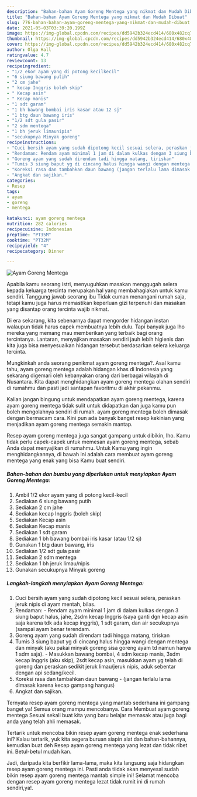 ```yaml
---
description: "Bahan-bahan Ayam Goreng Mentega yang nikmat dan Mudah Dibuat"
title: "Bahan-bahan Ayam Goreng Mentega yang nikmat dan Mudah Dibuat"
slug: 776-bahan-bahan-ayam-goreng-mentega-yang-nikmat-dan-mudah-dibuat
date: 2021-05-03T03:39:20.199Z
image: https://img-global.cpcdn.com/recipes/dd5942b324ecd414/680x482cq70/ayam-goreng-mentega-foto-resep-utama.jpg
thumbnail: https://img-global.cpcdn.com/recipes/dd5942b324ecd414/680x482cq70/ayam-goreng-mentega-foto-resep-utama.jpg
cover: https://img-global.cpcdn.com/recipes/dd5942b324ecd414/680x482cq70/ayam-goreng-mentega-foto-resep-utama.jpg
author: Olga Hall
ratingvalue: 4.7
reviewcount: 13
recipeingredient:
- "1/2 ekor ayam yang di potong kecilkecil"
- "6 siung bawang putih"
- "2 cm jahe"
- " kecap Inggris boleh skip"
- " Kecap asin"
- " Kecap manis"
- "1 sdt garam"
- "1 bh bawang bombai iris kasar atau 12 sj"
- "1 btg daun bawang iris"
- "1/2 sdt gula pasir"
- "2 sdm mentega"
- "1 bh jeruk limaunipis"
- "secukupnya Minyak goreng"
recipeinstructions:
- "Cuci bersih ayam yang sudah dipotong kecil sesuai selera, peraskan jeruk nipis di ayam mentah, bilas."
- "Rendaman: Rendam ayam minimal 1 jam di dalam kulkas dengan 3 siung baput halus, jahe, 2sdm kecap Inggris (saya ganti dgn kecap asin saja karena tdk ada kecap inggris), 1 sdt garam, dan air secukupnya (sampai ayam benar terendam."
- "Goreng ayam yang sudah direndam tadi hingga matang, tiriskan"
- "Tumis 3 siung baput yg di cincang halus hingga wangi dengan mentega dan minyak (aku pakai minyak goreng sisa goreng ayam td namun hanya 1 sdm saja). Masukkan bawang bombai, 4 sdm kecap manis, 3sdm kecap Inggris (aku skip), 2sdt kecap asin, masukkan ayam yg telah di goreng dan peraskan sedikit jeruk limau/jeruk nipis, aduk sebentar dengan api sedang/kecil."
- "Koreksi rasa dan tambahkan daun bawang (jangan terlalu lama dimasak karena kecap gampang hangus)"
- "Angkat dan sajikan."
categories:
- Resep
tags:
- ayam
- goreng
- mentega

katakunci: ayam goreng mentega 
nutrition: 282 calories
recipecuisine: Indonesian
preptime: "PT35M"
cooktime: "PT32M"
recipeyield: "4"
recipecategory: Dinner

---
```



![Ayam Goreng Mentega](https://img-global.cpcdn.com/recipes/dd5942b324ecd414/680x482cq70/ayam-goreng-mentega-foto-resep-utama.jpg)

Apabila kamu seorang istri, menyuguhkan masakan menggugah selera kepada keluarga tercinta merupakan hal yang membahagiakan untuk kamu sendiri. Tanggung jawab seorang ibu Tidak cuman menangani rumah saja, tetapi kamu juga harus memastikan keperluan gizi terpenuhi dan masakan yang disantap orang tercinta wajib nikmat.

Di era  sekarang, kita sebenarnya dapat mengorder hidangan instan walaupun tidak harus capek membuatnya lebih dulu. Tapi banyak juga lho mereka yang memang mau memberikan yang terbaik bagi orang tercintanya. Lantaran, menyajikan masakan sendiri jauh lebih higienis dan kita juga bisa menyesuaikan hidangan tersebut berdasarkan selera keluarga tercinta. 



Mungkinkah anda seorang penikmat ayam goreng mentega?. Asal kamu tahu, ayam goreng mentega adalah hidangan khas di Indonesia yang sekarang digemari oleh kebanyakan orang dari berbagai wilayah di Nusantara. Kita dapat menghidangkan ayam goreng mentega olahan sendiri di rumahmu dan pasti jadi santapan favoritmu di akhir pekanmu.

Kalian jangan bingung untuk mendapatkan ayam goreng mentega, karena ayam goreng mentega tidak sulit untuk didapatkan dan juga kamu pun boleh mengolahnya sendiri di rumah. ayam goreng mentega boleh dimasak dengan bermacam cara. Kini pun ada banyak banget resep kekinian yang menjadikan ayam goreng mentega semakin mantap.

Resep ayam goreng mentega juga sangat gampang untuk dibikin, lho. Kamu tidak perlu capek-capek untuk memesan ayam goreng mentega, sebab Anda dapat menyajikan di rumahmu. Untuk Kamu yang ingin menghidangkannya, di bawah ini adalah cara membuat ayam goreng mentega yang enak yang bisa Kamu buat sendiri.

<!--inarticleads1-->

##### Bahan-bahan dan bumbu yang diperlukan untuk menyiapkan Ayam Goreng Mentega:

1. Ambil 1/2 ekor ayam yang di potong kecil-kecil
1. Sediakan 6 siung bawang putih
1. Sediakan 2 cm jahe
1. Sediakan  kecap Inggris (boleh skip)
1. Sediakan  Kecap asin
1. Sediakan  Kecap manis
1. Sediakan 1 sdt garam
1. Sediakan 1 bh bawang bombai iris kasar (atau 1/2 sj)
1. Gunakan 1 btg daun bawang, iris
1. Sediakan 1/2 sdt gula pasir
1. Sediakan 2 sdm mentega
1. Sediakan 1 bh jeruk limau/nipis
1. Gunakan secukupnya Minyak goreng




<!--inarticleads2-->

##### Langkah-langkah menyiapkan Ayam Goreng Mentega:

1. Cuci bersih ayam yang sudah dipotong kecil sesuai selera, peraskan jeruk nipis di ayam mentah, bilas.
1. Rendaman: - Rendam ayam minimal 1 jam di dalam kulkas dengan 3 siung baput halus, jahe, 2sdm kecap Inggris (saya ganti dgn kecap asin saja karena tdk ada kecap inggris), 1 sdt garam, dan air secukupnya (sampai ayam benar terendam.
1. Goreng ayam yang sudah direndam tadi hingga matang, tiriskan
1. Tumis 3 siung baput yg di cincang halus hingga wangi dengan mentega dan minyak (aku pakai minyak goreng sisa goreng ayam td namun hanya 1 sdm saja). - Masukkan bawang bombai, 4 sdm kecap manis, 3sdm kecap Inggris (aku skip), 2sdt kecap asin, masukkan ayam yg telah di goreng dan peraskan sedikit jeruk limau/jeruk nipis, aduk sebentar dengan api sedang/kecil.
1. Koreksi rasa dan tambahkan daun bawang - (jangan terlalu lama dimasak karena kecap gampang hangus)
1. Angkat dan sajikan.




Ternyata resep ayam goreng mentega yang mantab sederhana ini gampang banget ya! Semua orang mampu mencobanya. Cara Membuat ayam goreng mentega Sesuai sekali buat kita yang baru belajar memasak atau juga bagi anda yang telah ahli memasak.

Tertarik untuk mencoba bikin resep ayam goreng mentega enak sederhana ini? Kalau tertarik, yuk kita segera buruan siapin alat dan bahan-bahannya, kemudian buat deh Resep ayam goreng mentega yang lezat dan tidak ribet ini. Betul-betul mudah kan. 

Jadi, daripada kita berfikir lama-lama, maka kita langsung saja hidangkan resep ayam goreng mentega ini. Pasti anda tiidak akan menyesal sudah bikin resep ayam goreng mentega mantab simple ini! Selamat mencoba dengan resep ayam goreng mentega lezat tidak rumit ini di rumah sendiri,ya!.

